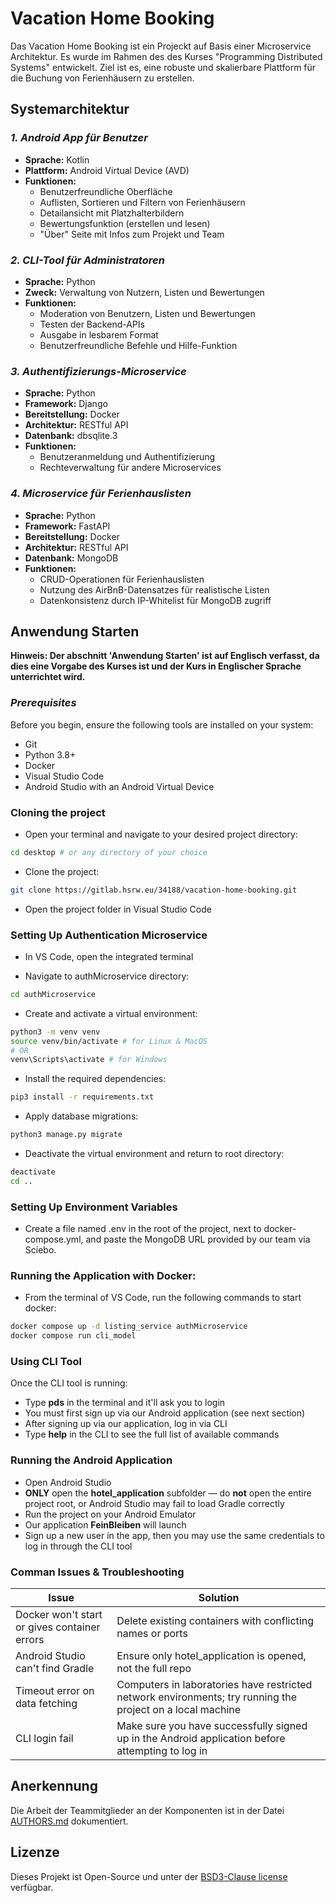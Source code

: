 # Vacation Home Booking
Das Vacation Home Booking ist ein Projeckt auf Basis einer Microservice Architektur. Es wurde im Rahmen des des Kurses "Programming
Distributed Systems" entwickelt. Ziel ist es, eine robuste und skalierbare Plattform für die Buchung von Ferienhäusern zu erstellen.

## Systemarchitektur

### *1. Android App für Benutzer*
- **Sprache:** Kotlin
- **Plattform:** Android Virtual Device (AVD)
- **Funktionen:**
    - Benutzerfreundliche Oberfläche
    - Auflisten, Sortieren und Filtern von Ferienhäusern
    - Detailansicht mit Platzhalterbildern
    - Bewertungsfunktion (erstellen und lesen)
    - "Über" Seite mit Infos zum Projekt und Team

### *2. CLI-Tool für Administratoren*
- **Sprache:** Python
- **Zweck:** Verwaltung von Nutzern, Listen und Bewertungen
- **Funktionen:**
    - Moderation von Benutzern, Listen und Bewertungen
    - Testen der Backend-APIs
    - Ausgabe in lesbarem Format
    - Benutzerfreundliche Befehle und Hilfe-Funktion

### *3. Authentifizierungs-Microservice*
- **Sprache:** Python
- **Framework:** Django
- **Bereitstellung:** Docker
- **Architektur:** RESTful API
- **Datenbank:** dbsqlite.3
- **Funktionen:**
    - Benutzeranmeldung und Authentifizierung
    - Rechteverwaltung für andere Microservices

### *4. Microservice für Ferienhauslisten*
- **Sprache:** Python
- **Framework:** FastAPI
- **Bereitstellung:** Docker
- **Architektur:** RESTful API
- **Datenbank:** MongoDB
- **Funktionen:**
    - CRUD-Operationen für Ferienhauslisten
    - Nutzung des AirBnB-Datensatzes für realistische Listen
    - Datenkonsistenz durch IP-Whitelist für MongoDB zugriff

## Anwendung Starten
**Hinweis: Der abschnitt 'Anwendung Starten' ist auf Englisch verfasst, da dies eine Vorgabe des Kurses ist und der Kurs in Englischer Sprache unterrichtet wird.**
### *Prerequisites*
Before you begin, ensure the following tools are installed on your system:
- Git
- Python 3.8+
- Docker
- Visual Studio Code
- Android Studio with an Android Virtual Device

### Cloning the project
- Open your terminal and navigate to your desired project directory:
```bash
cd desktop # or any directory of your choice
```

- Clone the project:
```bash
git clone https://gitlab.hsrw.eu/34188/vacation-home-booking.git
```

- Open the project folder in Visual Studio Code

### Setting Up Authentication Microservice
- In VS Code, open the integrated terminal

- Navigate to authMicroservice directory:
```bash
cd authMicroservice
```

- Create and activate a virtual environment:
```bash
python3 -m venv venv
source venv/bin/activate # for Linux & MacOS
# OR
venv\Scripts\activate # for Windows
```

- Install the required dependencies:
```bash
pip3 install -r requirements.txt
```

- Apply database migrations:
```bash
python3 manage.py migrate
```

- Deactivate the virtual environment and return to root directory:
```bash
deactivate
cd ..
```

### Setting Up Environment Variables
- Create a file named .env in the root of the project, next to docker-compose.yml, and paste the MongoDB URL provided by our team via Sciebo.

### Running the Application with Docker:
- From the terminal of VS Code, run the following commands to start docker:
```bash
docker compose up -d listing_service authMicroservice
docker compose run cli_model
```

### Using CLI Tool
Once the CLI tool is running:
- Type **pds** in the terminal and it'll ask you to login
- You must first sign up via our Android application (see next section)
- After signing up via our application, log in via CLI
- Type **help** in the CLI to see the full list of available commands

### Running the Android Application
- Open Android Studio
- **ONLY** open the **hotel_application** subfolder — do **not** open the entire project root, or Android Studio may fail to load Gradle correctly
- Run the project on your Android Emulator
- Our application **FeinBleiben** will launch
- Sign up a new user in the app, then you may use the same credentials to log in through the CLI tool

### Comman Issues & Troubleshooting
| Issue                                        | Solution                                                                                                   |
|----------------------------------------------|------------------------------------------------------------------------------------------------------------|
| Docker won't start or gives container errors | Delete existing containers with conflicting names or ports                                                 |
| Android Studio can't find Gradle             | Ensure only hotel_application is opened, not the full repo                                                 |
| Timeout error on data fetching               | Computers in laboratories have restricted network environments; try running the project on a local machine |
| CLI login fail                               | Make sure you have successfully signed up in the Android application before attempting to log in           |


## Anerkennung
Die Arbeit der Teammitglieder an der Komponenten ist in der Datei [AUTHORS.md](./AUTHORS.md) dokumentiert.

## Lizenze
Dieses Projekt ist Open-Source und unter der [BSD3-Clause license](https://opensource.org/license/BSD-3-Clause) verfügbar.